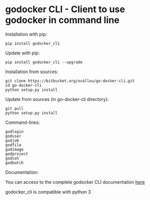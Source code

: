 godocker CLI - Client to use godocker in command line
========================================================

Installation with pip:

    pip install godocker_cli

Update with pip:
  
    pip install godocker_cli --upgrade

Installation from sources:

    git clone https://bitbucket.org/osallou/go-docker-cli.git
    cd go-docker-cli
    python setup.py install

Update from sources (in go-docker-cli directory):

    git pull
    python setup.py install

Command-lines:

    godlogin
    goduser
    godjob
    godfile
    godimage
    godproject
    godssh
    godbatch


Documentation:

You can access to the complete godocker CLI documentation [here](https://bitbucket.org/osallou/go-docker-cli/wiki/Home)

godocker_cli is compatible with python 3
